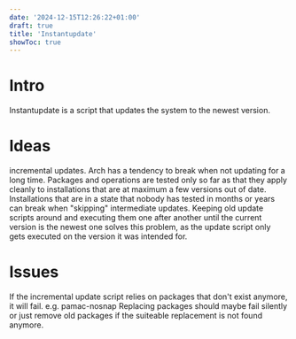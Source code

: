 ```yaml
---
date: '2024-12-15T12:26:22+01:00'
draft: true
title: 'Instantupdate'
showToc: true
---
```


# Intro

Instantupdate is a script that updates the system to the newest version.

# Ideas

incremental updates. Arch has a tendency to break when not updating for a long
time. Packages and operations are tested only so far as that they apply cleanly
to installations that are at maximum a few versions out of date. Installations
that are in a state that nobody has tested in months or years can break when
"skipping" intermediate updates. Keeping old update scripts around and executing
them one after another until the current version is the newest one solves this
problem, as the update script only gets executed on the version it was intended
for. 


# Issues

If the incremental update script relies on packages that don't exist anymore, it
will fail.  e.g. pamac-nosnap Replacing packages should maybe fail silently or
just remove old packages if the suiteable replacement is not found anymore. 



